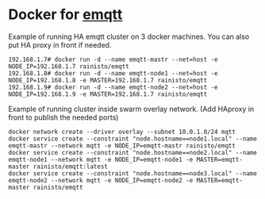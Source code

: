 # Docker for [emqtt](http://emqtt.io/)

Example of running HA emqtt cluster on 3 docker machines. You can also put HA proxy in front if needed.
```
192.168.1.7# docker run -d --name emqtt-mastr --net=host -e NODE_IP=192.168.1.7 rainisto/emqtt
192.168.1.8# docker run -d --name emqtt-node1 --net=host -e NODE_IP=192.168.1.8 -e MASTER=192.168.1.7 rainisto/emqtt
192.168.1.9# docker run -d --name emqtt-node2 --net=host -e NODE_IP=192.168.1.9 -e MASTER=192.168.1.7 rainisto/emqtt
```

Example of running cluster inside swarm overlay network. (Add HAproxy in front to publish the needed ports)
```
docker network create --driver overlay --subnet 10.0.1.0/24 mqtt
docker service create --constraint "node.hostname==node1.local" --name emqtt-mastr --network mqtt -e NODE_IP=emqtt-mastr rainisto/emqtt
docker service create --constraint "node.hostname==node2.local" --name emqtt-node1 --network mqtt -e NODE_IP=emqtt-node1 -e MASTER=emqtt-master rainisto/emqtt:latest
docker service create --constraint "node.hostname==node3.local" --name emqtt-node2 --network mqtt -e NODE_IP=emqtt-node2 -e MASTER=emqtt-master rainisto/emqtt
```
